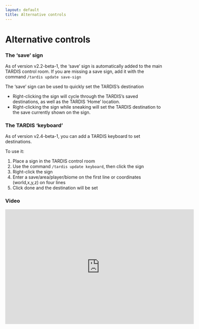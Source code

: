 ```yaml
---
layout: default
title: Alternative controls
---
```


# Alternative controls

### The ‘save’ sign

As of version v2.2-beta-1, the ‘save’ sign is automatically added to the main 
TARDIS control room. If you are missing a save sign, add it with the command 
`/tardis update save-sign`

The ‘save’ sign can be used to quickly set the TARDIS’s destination

- Right-clicking the sign will cycle through the TARDIS’s saved destinations, 
  as well as the TARDIS ‘Home’ location.
- Right-clicking the sign while sneaking will set the TARDIS destination to the 
  save currently shown on the sign.

### The TARDIS ‘keyboard’

As of version v2.4-beta-1, you can add a TARDIS keyboard to set destinations.

To use it:

1. Place a sign in the TARDIS control room
2. Use the command `/tardis update keyboard`, then click the sign
3. Right-click the sign
4. Enter a save/area/player/biome on the first line or coordinates (world,x,y,z) on four lines
5. Click done and the destination will be set

### Video
<iframe src="https://player.vimeo.com/video/66056277" width="600" height="365" frameborder="0" webkitallowfullscreen mozallowfullscreen allowfullscreen></iframe>
